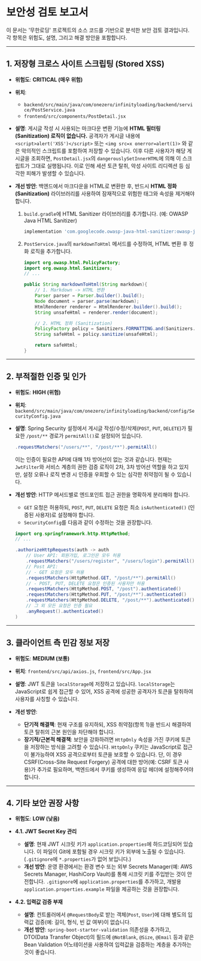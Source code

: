 # 보안성 검토 보고서

이 문서는 '무한로딩' 프로젝트의 소스 코드를 기반으로 분석한 보안 검토 결과입니다. 각 항목은 위험도, 설명, 그리고 해결 방안을 포함합니다.

---

## 1. 저장형 크로스 사이트 스크립팅 (Stored XSS)

- **위험도**: **CRITICAL (매우 위험)**
- **위치**:
    - `backend/src/main/java/com/onezero/infinityloading/backend/service/PostService.java`
    - `frontend/src/components/PostDetail.jsx`

- **설명**:
    게시글 작성 시 사용되는 마크다운 변환 기능에 **HTML 필터링(Sanitization) 로직이 없습니다.** 공격자가 게시글 내용에 `<script>alert('XSS')</script>` 또는 `<img src=x onerror=alert(1)>` 와 같은 악의적인 스크립트를 포함하여 저장할 수 있습니다.
    이후 다른 사용자가 해당 게시글을 조회하면, `PostDetail.jsx`의 `dangerouslySetInnerHTML`에 의해 이 스크립트가 그대로 실행됩니다. 이로 인해 세션 토큰 탈취, 악성 사이트 리디렉션 등 심각한 피해가 발생할 수 있습니다.

- **개선 방안**:
    백엔드에서 마크다운을 HTML로 변환한 후, 반드시 **HTML 정화(Sanitization)** 라이브러리를 사용하여 잠재적으로 위험한 태그와 속성을 제거해야 합니다.
    1.  `build.gradle`에 HTML Sanitizer 라이브러리를 추가합니다. (예: OWASP Java HTML Sanitizer)
        ```groovy
        implementation 'com.googlecode.owasp-java-html-sanitizer:owasp-java-html-sanitizer:20211018.2'
        ```
    2.  `PostService.java`의 `markdownToHtml` 메서드를 수정하여, HTML 변환 후 정화 로직을 추가합니다.
        ```java
        import org.owasp.html.PolicyFactory;
        import org.owasp.html.Sanitizers;
        // ...

        public String markdownToHtml(String markdown){
            // 1. Markdown -> HTML 변환
            Parser parser = Parser.builder().build();
            Node document = parser.parse(markdown);
            HtmlRenderer renderer = HtmlRenderer.builder().build();
            String unsafeHtml = renderer.render(document);

            // 2. HTML 정화 (Sanitization)
            PolicyFactory policy = Sanitizers.FORMATTING.and(Sanitizers.BLOCKS);
            String safeHtml = policy.sanitize(unsafeHtml);

            return safeHtml;
        }
        ```

---

## 2. 부적절한 인증 및 인가

- **위험도**: **HIGH (위험)**
- **위치**: `backend/src/main/java/com/onezero/infinityloading/backend/config/SecurityConfig.java`

- **설명**:
    Spring Security 설정에서 게시글 작성/수정/삭제(`POST`, `PUT`, `DELETE`)가 필요한 `/post/**` 경로가 `permitAll()`로 설정되어 있습니다.
    ```java
    .requestMatchers("/users/**", "/post/**").permitAll()
    ```
    이는 인증이 필요한 API에 대해 1차 방어선이 없는 것과 같습니다. 현재는 `JwtFilter`와 서비스 계층의 권한 검증 로직이 2차, 3차 방어선 역할을 하고 있지만, 설정 오류나 로직 변경 시 인증을 우회할 수 있는 심각한 취약점이 될 수 있습니다.

- **개선 방안**:
    HTTP 메서드별로 엔드포인트 접근 권한을 명확하게 분리해야 합니다.
    - `GET` 요청은 허용하되, `POST`, `PUT`, `DELETE` 요청은 최소 `isAuthenticated()` (인증된 사용자)로 설정해야 합니다.
    - `SecurityConfig`를 다음과 같이 수정하는 것을 권장합니다.
    ```java
    import org.springframework.http.HttpMethod;
    // ...

    .authorizeHttpRequests(auth -> auth
        // User API: 회원가입, 로그인은 모두 허용
        .requestMatchers("/users/register", "/users/login").permitAll()
        // Post API:
        // - GET 요청은 모두 허용
        .requestMatchers(HttpMethod.GET, "/post/**").permitAll()
        // - POST, PUT, DELETE 요청은 인증된 사용자만 허용
        .requestMatchers(HttpMethod.POST, "/post").authenticated()
        .requestMatchers(HttpMethod.PUT, "/post/**").authenticated()
        .requestMatchers(HttpMethod.DELETE, "/post/**").authenticated()
        // 그 외 모든 요청은 인증 필요
        .anyRequest().authenticated()
    )
    ```

---

## 3. 클라이언트 측 민감 정보 저장

- **위험도**: **MEDIUM (보통)**
- **위치**: `frontend/src/api/axios.js`, `frontend/src/App.jsx`

- **설명**:
    JWT 토큰을 `localStorage`에 저장하고 있습니다. `localStorage`는 JavaScript로 쉽게 접근할 수 있어, XSS 공격에 성공한 공격자가 토큰을 탈취하여 사용자를 사칭할 수 있습니다.

- **개선 방안**:
    - **단기적 해결책**: 현재 구조를 유지하되, XSS 취약점(항목 1)을 반드시 해결하여 토큰 탈취의 근본 원인을 차단해야 합니다.
    - **장기적/근본적 해결책**: 보안을 강화하려면 `HttpOnly` 속성을 가진 쿠키에 토큰을 저장하는 방식을 고려할 수 있습니다. `HttpOnly` 쿠키는 JavaScript로 접근이 불가능하여 XSS 공격으로부터 토큰을 보호할 수 있습니다. 단, 이 경우 CSRF(Cross-Site Request Forgery) 공격에 대한 방어(예: CSRF 토큰 사용)가 추가로 필요하며, 백엔드에서 쿠키를 생성하여 응답 헤더에 설정해주어야 합니다.

---

## 4. 기타 보안 권장 사항

- **위험도**: **LOW (낮음)**

- **4.1. JWT Secret Key 관리**
    - **설명**: 현재 JWT 시크릿 키가 `application.properties`에 하드코딩되어 있습니다. 이 파일이 Git에 포함될 경우 시크릿 키가 외부에 노출될 수 있습니다. (`.gitignore`에 `*.properties`가 없어 보입니다.)
    - **개선 방안**: 운영 환경에서는 환경 변수 또는 외부 Secrets Manager(예: AWS Secrets Manager, HashiCorp Vault)를 통해 시크릿 키를 주입받는 것이 안전합니다. `.gitignore`에 `application.properties`를 추가하고, 개발용 `application.properties.example` 파일을 제공하는 것을 권장합니다.

- **4.2. 입력값 검증 부재**
    - **설명**: 컨트롤러에서 `@RequestBody`로 받는 객체(`Post`, `User`)에 대해 별도의 입력값 검증(예: 길이, 형식, 빈 값 여부)이 없습니다.
    - **개선 방안**: `spring-boot-starter-validation` 의존성을 추가하고, DTO(Data Transfer Object)의 필드에 `@NotBlank`, `@Size`, `@Email` 등과 같은 Bean Validation 어노테이션을 사용하여 입력값을 검증하는 계층을 추가하는 것이 좋습니다.

